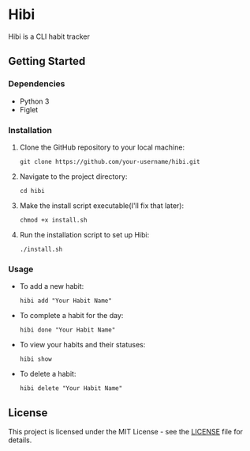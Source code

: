 # Hibi

Hibi is a CLI habit tracker

## Getting Started

### Dependencies

- Python 3
- Figlet 

### Installation

1. Clone the GitHub repository to your local machine:

    ```shell
    git clone https://github.com/your-username/hibi.git
    ```

2. Navigate to the project directory:

    ```shell
    cd hibi
    ```

3. Make the install script executable(I'll fix that later):

    ```shell
    chmod +x install.sh
    ```

4. Run the installation script to set up Hibi:

    ```shell
    ./install.sh
    ```

### Usage

- To add a new habit:

    ```shell
    hibi add "Your Habit Name"
    ```

- To complete a habit for the day:

    ```shell
    hibi done "Your Habit Name"
    ```

- To view your habits and their statuses:

    ```shell
    hibi show
    ```

- To delete a habit:

    ```shell
    hibi delete "Your Habit Name"
    ```

## License

This project is licensed under the MIT License - see the [LICENSE](LICENSE) file for details.
